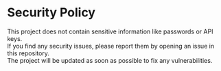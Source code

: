 # Security Policy

This project does not contain sensitive information like passwords or API keys.  
If you find any security issues, please report them by opening an issue in this repository.  
The project will be updated as soon as possible to fix any vulnerabilities.

